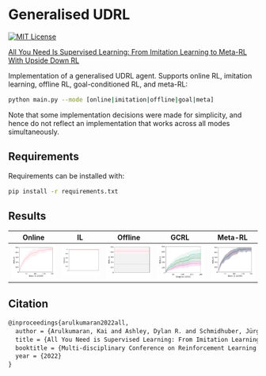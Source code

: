 Generalised UDRL
================
[![MIT License](https://img.shields.io/badge/license-MIT-blue.svg)](LICENSE.md)

[All You Need Is Supervised Learning: From Imitation Learning to Meta-RL With Upside Down RL](https://arxiv.org/abs/2202.1196)

Implementation of a generalised UDRL agent. Supports online RL, imitation learning, offline RL, goal-conditioned RL, and meta-RL:
```sh
python main.py --mode [online|imitation|offline|goal|meta]
```

Note that some implementation decisions were made for simplicity, and hence do not reflect an implementation that works across all modes simultaneously.

Requirements
------------

Requirements can be installed with:
```sh
pip install -r requirements.txt
```

Results
-------

Online                        | &nbsp;&nbsp;IL&nbsp;&nbsp;&nbsp;    | Offline                         | &nbsp;GCRL&nbsp;&nbsp;    | Meta-RL
:----------------------------:|:-----------------------------------:|:-------------------------------:|:-------------------------:|:-------------------------:
![online](figures/online.png) | ![imitation](figures/imitation.png) | ![offline](figures/offline.png) | ![goal](figures/goal.png) | ![meta](figures/meta.png)

Citation
--------

```tex
@inproceedings{arulkumaran2022all,
  author = {Arulkumaran, Kai and Ashley, Dylan R. and Schmidhuber, Jürgen and Srivastava, Rupesh K.},
  title = {All You Need is Supervised Learning: From Imitation Learning to Meta-RL with Upside Down RL},
  booktitle = {Multi-disciplinary Conference on Reinforcement Learning and Decision Making},
  year = {2022}
}
```
